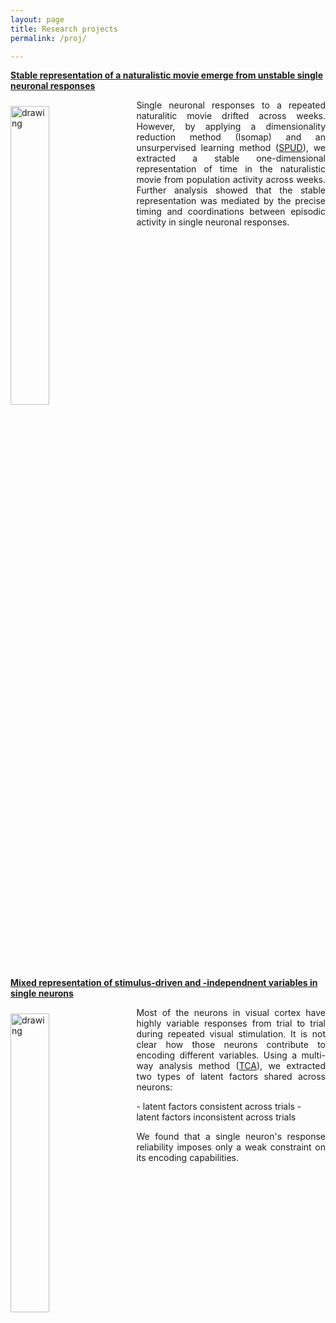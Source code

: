 ```yaml
---
layout: page
title: Research projects
permalink: /proj/

---
```


[**Stable representation of a naturalistic movie emerge from unstable single neuronal responses**](https://abstracts.g-node.org/conference/BC20/abstracts#/uuid/feecff01-04aa-4940-ae10-d64ab5929370)


<img src="/assets/images/proj2.png" alt="drawing" style="float:left;width:35%; padding: 10px 25px 15px 0px;">
<p align = "justify">
Single neuronal responses to a repeated naturalitic movie drifted across weeks. However, by applying a dimensionality reduction method (Isomap) and an unsurpervised 
learning method (<a href="https://fietelab.mit.edu/code/">SPUD</a>), we extracted a stable one-dimensional representation of time in the naturalistic movie from population activity across weeks. 
Further analysis showed that the stable representation was mediated by the precise timing and coordinations between episodic activity in single neuronal responses.
</p>

<div style="clear: both;"></div>

[**Mixed representation of stimulus-driven and -independnent variables in single neurons**](https://journals.physiology.org/doi/abs/10.1152/jn.00431.2020?casa_token=MO5OvecahU8AAAAA:mya07nSYZ6fJgq26bY6leUwm8Dn7GTopzJqMgQmUL1_aZSQjF2nwbfDcRf0EBSWYxX26pHe6nE0)


<img src="/assets/images/proj1.png" alt="drawing" style="float:left;width:35%; padding: 10px 25px 15px 0px;">
<p align = "justify">
Most of the neurons in visual cortex have highly variable responses from trial to trial during repeated visual stimulation. It is not clear 
how those neurons contribute to encoding different variables. Using a multi-way analysis method (<a href="https://github.com/ahwillia/tensortools">TCA</a>), we extracted two types of latent factors shared across neurons: 
</p>
- latent factors consistent across trials
- latent factors inconsistent across trials
<p align = "justify">
We found that a single neuron's response reliability imposes only a weak constraint on its encoding capabilities. 
</p>

